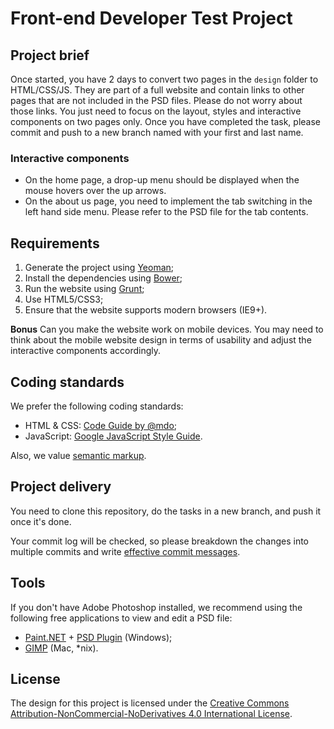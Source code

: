 # Front-end Developer Test Project

## Project brief

Once started, you have 2 days to convert two pages in the `design` folder to HTML/CSS/JS. They are part of a full
website and contain links to other pages that are not included in the PSD files.
Please do not worry about those links. You just need to focus on the layout,
styles and interactive components on two pages only. Once you have completed the task, please commit and push to a new branch named with your first and last name.

### Interactive components

- On the home page, a drop-up menu should be displayed when the mouse hovers over
the up arrows.
- On the about us page, you need to implement the tab switching in the left hand side menu.
Please refer to the PSD file for the tab contents.

## Requirements

1. Generate the project using [Yeoman](http://yeoman.io/);
2. Install the dependencies using [Bower](http://bower.io/);
3. Run the website using [Grunt](http://gruntjs.com/);
4. Use HTML5/CSS3;
5. Ensure that the website supports modern browsers (IE9+).

**Bonus** Can you make the website work on mobile devices. You may need to think about
the mobile website design in terms of usability and adjust the interactive
components accordingly.

## Coding standards

We prefer the following coding standards:

- HTML & CSS: [Code Guide by @mdo](http://codeguide.co/);
- JavaScript: [Google JavaScript Style Guide](https://google-styleguide.googlecode.com/svn/trunk/javascriptguide.xml).

Also, we value [semantic markup](http://en.wikipedia.org/wiki/Semantic_HTML).

## Project delivery

You need to clone this repository, do the tasks in a new branch, and push it
once it's done.

Your commit log will be checked, so please breakdown the changes into multiple
commits and write [effective commit messages](http://chris.beams.io/posts/git-commit/).

## Tools

If you don't have Adobe Photoshop installed, we recommend using the following
free applications to view and edit a PSD file:

- [Paint.NET](http://www.getpaint.net/) + [PSD Plugin](http://psdplugin.codeplex.com/)
(Windows);
- [GIMP](http://www.gimp.org/) (Mac, *nix).

## License

The design for this project is licensed under the [Creative Commons
Attribution-NonCommercial-NoDerivatives 4.0 International License](http://creativecommons.org/licenses/by-nc-nd/4.0/).
